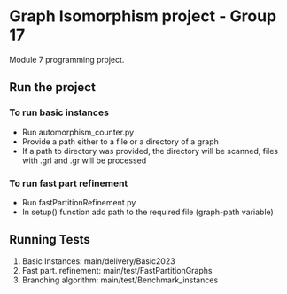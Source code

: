 
# Graph Isomorphism project - Group 17

Module 7 programming project.


## Run the project
### To run basic instances
- Run automorphism_counter.py 
- Provide a path either to a file or a directory of a graph
- If a path to directory was provided, the directory will be scanned, files with .grl and .gr will be processed 

### To run fast part refinement
- Run fastPartitionRefinement.py
- In setup() function add path to the required file (graph-path variable)
    
## Running Tests

1. Basic Instances: main/delivery/Basic2023 
2. Fast part. refinement: main/test/FastPartitionGraphs
3. Branching algorithm: main/test/Benchmark_instances
